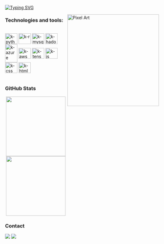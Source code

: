 [![Typing SVG](https://readme-typing-svg.demolab.com?font=Fira+Code&pause=1000&color=6793F7&width=435&lines=Hi%2C+everyone!+I'm+Keise+Pellanda.;Welcome+to+my+Github+profile+<3!+)](https://git.io/typing-svg)

<img src="https://i.pinimg.com/originals/72/0c/c4/720cc43d757ee638ad5054a05220fafe.gif" alt="Pixel Art" align="right" width="300">


### Technologies and tools:

<div style="display: inline_block"><br>
  <img align="center" alt="k-python" height="35" width="40" src="https://cdn.jsdelivr.net/gh/devicons/devicon@latest/icons/python/python-original.svg">
  <img align="center" alt="k-r" height="35" width="40" src="https://cdn.jsdelivr.net/gh/devicons/devicon@latest/icons/r/r-plain.svg">
  <img align="center" alt="k-mysql" height="35" width="40" src="https://cdn.jsdelivr.net/gh/devicons/devicon@latest/icons/mysql/mysql-original-wordmark.svg">
  <img align="center" alt="k-hadoop" height="35" width="40" src="https://cdn.jsdelivr.net/gh/devicons/devicon@latest/icons/hadoop/hadoop-original.svg">
  <img align="center" alt= "k-azure" height="60" width="40" src="https://cdn.jsdelivr.net/gh/devicons/devicon@latest/icons/azure/azure-original.svg">       
  <img align="center" alt="k-aws" height="35" width="40" src="https://cdn.jsdelivr.net/gh/devicons/devicon@latest/icons/amazonwebservices/amazonwebservices-original-wordmark.svg">
  <img align="center" alt="k-tensor" height="35" width="40" src="https://cdn.jsdelivr.net/gh/devicons/devicon@latest/icons/tensorflow/tensorflow-original.svg">
  <img align="center" alt="k-js" height="35" width="40" src="https://cdn.jsdelivr.net/gh/devicons/devicon@latest/icons/javascript/javascript-original.svg">
  <img align="center" alt="k-css" height="35" width="40" src="https://cdn.jsdelivr.net/gh/devicons/devicon@latest/icons/css3/css3-original.svg">
  <img align="center" alt="k-html" height="35" width="40" src="https://cdn.jsdelivr.net/gh/devicons/devicon@latest/icons/html5/html5-original.svg">
</div><br>

### GitHub Stats

<div align="center" style="display: flex; justify-content: center;">
  <a href="https://github.com/devpellanda">
    <img height="195px" src="https://github-readme-stats.vercel.app/api?username=devpellanda&show_icons=true&theme=one_dark_pro&include_all_commits=true&count_private=true)](https://github.com/anuraghazra/github-readme-stats"/>
    <img height="195px" src="https://github-readme-stats.vercel.app/api?username=devpellanda&show_icons=true&theme=one_dark_pro&include_all_commits=true&count_private=true)](https://github.com/anuraghazra/github-readme-stats"/>
  </a>
</div>
    
### Contact

<div> 
  <a href="https://www.linkedin.com/in/keise-pellanda-97055016a/" target="_blank"><img src="https://img.shields.io/badge/-LinkedIn-%230077B5?style=for-the-badge&logo=linkedin&logoColor=white" target="_blank"></a> 
  <a href="mailto:devpellanda@gmail.com"><img src="https://img.shields.io/badge/-Gmail-%23333?style=for-the-badge&logo=gmail&logoColor=white" target="_blank"></a>
</div>

